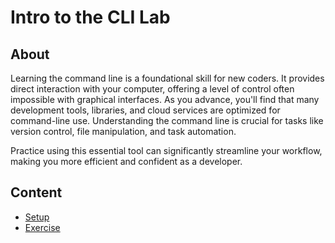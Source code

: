 <h1>
  <span class="prefix"></span>
  <span class="headline">Intro to the CLI Lab</span>
</h1>

## About

Learning the command line is a foundational skill for new coders. It provides direct interaction with your computer, offering a level of control often impossible with graphical interfaces. As you advance, you'll find that many development tools, libraries, and cloud services are optimized for command-line use. Understanding the command line is crucial for tasks like version control, file manipulation, and task automation.

Practice using this essential tool can significantly streamline your workflow, making you more efficient and confident as a developer.

## Content

- [Setup](../setup/README.md)
- [Exercise](../exercise/README.md)
